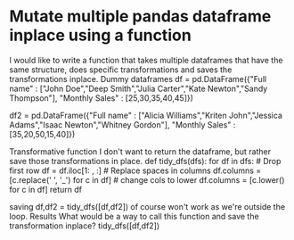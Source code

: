 
# Mutate multiple pandas dataframe inplace using a function

I would like to write a function that takes multiple dataframes that have the same structure, does specific transformations and saves the transformations inplace.
Dummy dataframes
df = pd.DataFrame({"Full name" : ["John Doe","Deep Smith","Julia Carter","Kate Newton","Sandy Thompson"], 
                     "Monthly Sales" : [25,30,35,40,45]}) 

df2 = pd.DataFrame({"Full name" : ["Alicia Williams","Kriten John","Jessica Adams","Isaac Newton","Whitney Gordon"], 
                     "Monthly Sales" : [35,20,50,15,40]})

Transformative function
I don't want to return the dataframe, but rather save those transformations in place.
def tidy_dfs(dfs):
    for df in dfs:
        # Drop first row
        df = df.iloc[1: , :]
        # Replace spaces in columns
        df.columns = [c.replace(' ', '_') for c in df]
        # change cols to lower
        df.columns = [c.lower() for c in df]
    return df

saving df,df2 = tidy_dfs([df,df2]) of course won't work as we're outside the loop.
Results
What would be a way to call this function and save the transformation inplace?
tidy_dfs([df,df2])


        